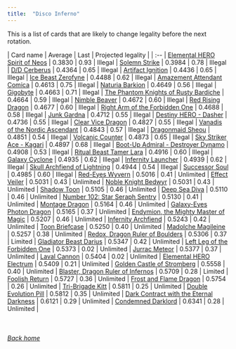 ```yaml
---
title:  "Disco Inferno"
---
```


This is a list of cards that are likely to change legality before the next rotation.

| Card name | Average | Last | Projected legality |
| :-- |
[Elemental HERO Spirit of Neos](https://db.ygoprodeck.com/card/?search=Elemental%20HERO%20Spirit%20of%20Neos) | 0.3830 | 0.93 | Illegal |
[Solemn Strike](https://db.ygoprodeck.com/card/?search=Solemn%20Strike) | 0.3984 | 0.78 | Illegal |
[D/D Cerberus](https://db.ygoprodeck.com/card/?search=D/D%20Cerberus) | 0.4364 | 0.65 | Illegal |
[Artifact Ignition](https://db.ygoprodeck.com/card/?search=Artifact%20Ignition) | 0.4436 | 0.65 | Illegal |
[Ice Beast Zerofyne](https://db.ygoprodeck.com/card/?search=Ice%20Beast%20Zerofyne) | 0.4488 | 0.62 | Illegal |
[Amazement Attendant Comica](https://db.ygoprodeck.com/card/?search=Amazement%20Attendant%20Comica) | 0.4613 | 0.75 | Illegal |
[Naturia Barkion](https://db.ygoprodeck.com/card/?search=Naturia%20Barkion) | 0.4649 | 0.56 | Illegal |
[Gigobyte](https://db.ygoprodeck.com/card/?search=Gigobyte) | 0.4663 | 0.71 | Illegal |
[The Phantom Knights of Rusty Bardiche](https://db.ygoprodeck.com/card/?search=The%20Phantom%20Knights%20of%20Rusty%20Bardiche) | 0.4664 | 0.59 | Illegal |
[Nimble Beaver](https://db.ygoprodeck.com/card/?search=Nimble%20Beaver) | 0.4672 | 0.60 | Illegal |
[Red Rising Dragon](https://db.ygoprodeck.com/card/?search=Red%20Rising%20Dragon) | 0.4677 | 0.60 | Illegal |
[Right Arm of the Forbidden One](https://db.ygoprodeck.com/card/?search=Right%20Arm%20of%20the%20Forbidden%20One) | 0.4688 | 0.58 | Illegal |
[Junk Gardna](https://db.ygoprodeck.com/card/?search=Junk%20Gardna) | 0.4712 | 0.55 | Illegal |
[Destiny HERO - Dasher](https://db.ygoprodeck.com/card/?search=Destiny%20HERO%20-%20Dasher) | 0.4736 | 0.55 | Illegal |
[Clear Vice Dragon](https://db.ygoprodeck.com/card/?search=Clear%20Vice%20Dragon) | 0.4827 | 0.55 | Illegal |
[Vanadis of the Nordic Ascendant](https://db.ygoprodeck.com/card/?search=Vanadis%20of%20the%20Nordic%20Ascendant) | 0.4843 | 0.57 | Illegal |
[Dragonmaid Sheou](https://db.ygoprodeck.com/card/?search=Dragonmaid%20Sheou) | 0.4851 | 0.54 | Illegal |
[Volcanic Counter](https://db.ygoprodeck.com/card/?search=Volcanic%20Counter) | 0.4873 | 0.65 | Illegal |
[Sky Striker Ace - Kagari](https://db.ygoprodeck.com/card/?search=Sky%20Striker%20Ace%20-%20Kagari) | 0.4897 | 0.68 | Illegal |
[Boot-Up Admiral - Destroyer Dynamo](https://db.ygoprodeck.com/card/?search=Boot-Up%20Admiral%20-%20Destroyer%20Dynamo) | 0.4908 | 0.53 | Illegal |
[Ritual Beast Tamer Lara](https://db.ygoprodeck.com/card/?search=Ritual%20Beast%20Tamer%20Lara) | 0.4916 | 0.60 | Illegal |
[Galaxy Cyclone](https://db.ygoprodeck.com/card/?search=Galaxy%20Cyclone) | 0.4935 | 0.62 | Illegal |
[Infernity Launcher](https://db.ygoprodeck.com/card/?search=Infernity%20Launcher) | 0.4939 | 0.62 | Illegal |
[Skull Archfiend of Lightning](https://db.ygoprodeck.com/card/?search=Skull%20Archfiend%20of%20Lightning) | 0.4944 | 0.54 | Illegal |
[Successor Soul](https://db.ygoprodeck.com/card/?search=Successor%20Soul) | 0.4985 | 0.60 | Illegal |
[Red-Eyes Wyvern](https://db.ygoprodeck.com/card/?search=Red-Eyes%20Wyvern) | 0.5016 | 0.41 | Unlimited |
[Effect Veiler](https://db.ygoprodeck.com/card/?search=Effect%20Veiler) | 0.5031 | 0.43 | Unlimited |
[Noble Knight Bedwyr](https://db.ygoprodeck.com/card/?search=Noble%20Knight%20Bedwyr) | 0.5031 | 0.43 | Unlimited |
[Shadow Toon](https://db.ygoprodeck.com/card/?search=Shadow%20Toon) | 0.5105 | 0.46 | Unlimited |
[Deep Sea Diva](https://db.ygoprodeck.com/card/?search=Deep%20Sea%20Diva) | 0.5110 | 0.46 | Unlimited |
[Number 102: Star Seraph Sentry](https://db.ygoprodeck.com/card/?search=Number%20102:%20Star%20Seraph%20Sentry) | 0.5130 | 0.41 | Unlimited |
[Montage Dragon](https://db.ygoprodeck.com/card/?search=Montage%20Dragon) | 0.5164 | 0.46 | Unlimited |
[Galaxy-Eyes Photon Dragon](https://db.ygoprodeck.com/card/?search=Galaxy-Eyes%20Photon%20Dragon) | 0.5165 | 0.37 | Unlimited |
[Endymion, the Mighty Master of Magic](https://db.ygoprodeck.com/card/?search=Endymion,%20the%20Mighty%20Master%20of%20Magic) | 0.5207 | 0.46 | Unlimited |
[Infernity Archfiend](https://db.ygoprodeck.com/card/?search=Infernity%20Archfiend) | 0.5243 | 0.42 | Unlimited |
[Toon Briefcase](https://db.ygoprodeck.com/card/?search=Toon%20Briefcase) | 0.5250 | 0.40 | Unlimited |
[Madolche Magileine](https://db.ygoprodeck.com/card/?search=Madolche%20Magileine) | 0.5257 | 0.38 | Unlimited |
[Redox, Dragon Ruler of Boulders](https://db.ygoprodeck.com/card/?search=Redox,%20Dragon%20Ruler%20of%20Boulders) | 0.5306 | 0.37 | Limited |
[Gladiator Beast Darius](https://db.ygoprodeck.com/card/?search=Gladiator%20Beast%20Darius) | 0.5347 | 0.42 | Unlimited |
[Left Leg of the Forbidden One](https://db.ygoprodeck.com/card/?search=Left%20Leg%20of%20the%20Forbidden%20One) | 0.5373 | 0.02 | Unlimited |
[Jurrac Meteor](https://db.ygoprodeck.com/card/?search=Jurrac%20Meteor) | 0.5377 | 0.37 | Unlimited |
[Laval Cannon](https://db.ygoprodeck.com/card/?search=Laval%20Cannon) | 0.5404 | 0.02 | Unlimited |
[Elemental HERO Electrum](https://db.ygoprodeck.com/card/?search=Elemental%20HERO%20Electrum) | 0.5409 | 0.21 | Unlimited |
[Golden Castle of Stromberg](https://db.ygoprodeck.com/card/?search=Golden%20Castle%20of%20Stromberg) | 0.5558 | 0.40 | Unlimited |
[Blaster, Dragon Ruler of Infernos](https://db.ygoprodeck.com/card/?search=Blaster,%20Dragon%20Ruler%20of%20Infernos) | 0.5709 | 0.28 | Limited |
[Foolish Return](https://db.ygoprodeck.com/card/?search=Foolish%20Return) | 0.5727 | 0.36 | Unlimited |
[Frost and Flame Dragon](https://db.ygoprodeck.com/card/?search=Frost%20and%20Flame%20Dragon) | 0.5754 | 0.26 | Unlimited |
[Tri-Brigade Kitt](https://db.ygoprodeck.com/card/?search=Tri-Brigade%20Kitt) | 0.5811 | 0.25 | Unlimited |
[Double Evolution Pill](https://db.ygoprodeck.com/card/?search=Double%20Evolution%20Pill) | 0.5812 | 0.35 | Unlimited |
[Dark Contract with the Eternal Darkness](https://db.ygoprodeck.com/card/?search=Dark%20Contract%20with%20the%20Eternal%20Darkness) | 0.6121 | 0.29 | Unlimited |
[Condemned Darklord](https://db.ygoprodeck.com/card/?search=Condemned%20Darklord) | 0.6341 | 0.28 | Unlimited |

<br>

###### [Back home](index)